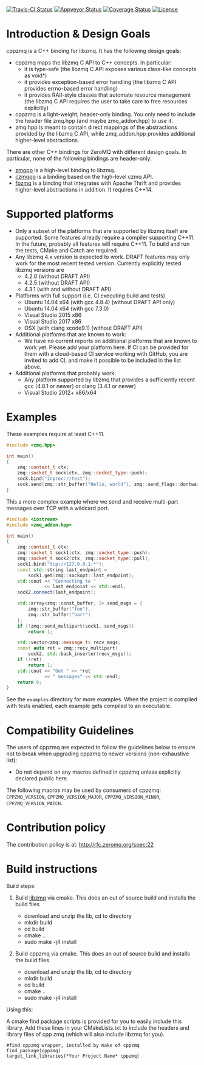 [![Travis-CI Status](https://img.shields.io/travis/zeromq/cppzmq/master.svg?label=Linux%20|%20OSX)](https://travis-ci.org/zeromq/cppzmq)
[![Appveyor Status](https://img.shields.io/appveyor/ci/zeromq/cppzmq/master.svg?label=Windows)](https://ci.appveyor.com/project/zeromq/cppzmq/branch/master)
[![Coverage Status](https://coveralls.io/repos/github/zeromq/cppzmq/badge.svg?branch=master)](https://coveralls.io/github/zeromq/cppzmq?branch=master)
[![License](https://img.shields.io/github/license/zeromq/cppzmq.svg)](https://github.com/zeromq/cppzmq/blob/master/LICENSE)

Introduction & Design Goals
===========================

cppzmq is a C++ binding for libzmq. It has the following design goals:
 - cppzmq maps the libzmq C API to C++ concepts. In particular:
   - it is type-safe (the libzmq C API exposes various class-like concepts as void*)
   - it provides exception-based error handling (the libzmq C API provides errno-based error handling)
   - it provides RAII-style classes that automate resource management (the libzmq C API requires the user to take care to free resources explicitly)
 - cppzmq is a light-weight, header-only binding. You only need to include the header file zmq.hpp (and maybe zmq_addon.hpp) to use it.
 - zmq.hpp is meant to contain direct mappings of the abstractions provided by the libzmq C API, while zmq_addon.hpp provides additional higher-level abstractions.

There are other C++ bindings for ZeroMQ with different design goals. In particular, none of the following bindings are header-only:
 - [zmqpp](https://github.com/zeromq/zmqpp) is a high-level binding to libzmq.
 - [czmqpp](https://github.com/zeromq/czmqpp) is a binding based on the high-level czmq API.
 - [fbzmq](https://github.com/facebook/fbzmq) is a binding that integrates with Apache Thrift and provides higher-level abstractions in addition. It requires C++14.

Supported platforms
===================

 - Only a subset of the platforms that are supported by libzmq itself are supported. Some features already require a compiler supporting C++11. In the future, probably all features will require C++11. To build and run the tests, CMake and Catch are required.
 - Any libzmq 4.x version is expected to work. DRAFT features may only work for the most recent tested version. Currently explicitly tested libzmq versions are
   - 4.2.0 (without DRAFT API)
   - 4.2.5 (without DRAFT API)
   - 4.3.1 (with and without DRAFT API)
 - Platforms with full support (i.e. CI executing build and tests)
   - Ubuntu 14.04 x64 (with gcc 4.8.4) (without DRAFT API only)
   - Ubuntu 14.04 x64 (with gcc 7.3.0)
   - Visual Studio 2015 x86
   - Visual Studio 2017 x86
   - OSX (with clang xcode9.1) (without DRAFT API)
 - Additional platforms that are known to work:
   - We have no current reports on additional platforms that are known to work yet. Please add your platform here. If CI can be provided for them with a cloud-based CI service working with GitHub, you are invited to add CI, and make it possible to be included in the list above.
 - Additional platforms that probably work:
   - Any platform supported by libzmq that provides a sufficiently recent gcc (4.8.1 or newer) or clang (3.4.1 or newer)
   - Visual Studio 2012+ x86/x64

Examples
========
These examples require at least C++11.
```c++
#include <zmq.hpp>

int main()
{
    zmq::context_t ctx;
    zmq::socket_t sock(ctx, zmq::socket_type::push);
    sock.bind("inproc://test");
    sock.send(zmq::str_buffer("Hello, world"), zmq::send_flags::dontwait);
}
```
This a more complex example where we send and receive multi-part messages over TCP with a wildcard port.
```c++
#include <iostream>
#include <zmq_addon.hpp>

int main()
{
    zmq::context_t ctx;
    zmq::socket_t sock1(ctx, zmq::socket_type::push);
    zmq::socket_t sock2(ctx, zmq::socket_type::pull);
    sock1.bind("tcp://127.0.0.1:*");
    const std::string last_endpoint =
        sock1.get(zmq::sockopt::last_endpoint);
    std::cout << "Connecting to "
              << last_endpoint << std::endl;
    sock2.connect(last_endpoint);

    std::array<zmq::const_buffer, 2> send_msgs = {
        zmq::str_buffer("foo"),
        zmq::str_buffer("bar!")
    };
    if (!zmq::send_multipart(sock1, send_msgs))
        return 1;

    std::vector<zmq::message_t> recv_msgs;
    const auto ret = zmq::recv_multipart(
        sock2, std::back_inserter(recv_msgs));
    if (!ret)
        return 1;
    std::cout << "Got " << *ret
              << " messages" << std::endl;
    return 0;
}
```

See the `examples` directory for more examples. When the project is compiled with tests enabled, each example gets compiled to an executable.

Compatibility Guidelines
========================

The users of cppzmq are expected to follow the guidelines below to ensure not to break when upgrading cppzmq to newer versions (non-exhaustive list):

* Do not depend on any macros defined in cppzmq unless explicitly declared public here.

The following macros may be used by consumers of cppzmq: `CPPZMQ_VERSION`, `CPPZMQ_VERSION_MAJOR`, `CPPZMQ_VERSION_MINOR`, `CPPZMQ_VERSION_PATCH`.

Contribution policy
===================

The contribution policy is at: http://rfc.zeromq.org/spec:22

Build instructions
==================

Build steps:

1. Build [libzmq](https://github.com/zeromq/libzmq) via cmake. This does an out of source build and installs the build files
   - download and unzip the lib, cd to directory
   - mkdir build
   - cd build
   - cmake ..
   - sudo make -j4 install

2. Build cppzmq via cmake. This does an out of source build and installs the build files
   - download and unzip the lib, cd to directory
   - mkdir build
   - cd build
   - cmake ..
   - sudo make -j4 install

Using this:

A cmake find package scripts is provided for you to easily include this library.
Add these lines in your CMakeLists.txt to include the headers and library files of
cpp zmq (which will also include libzmq for you).

```
#find cppzmq wrapper, installed by make of cppzmq
find_package(cppzmq)
target_link_libraries(*Your Project Name* cppzmq)
```
